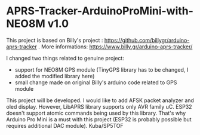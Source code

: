 # APRS-Tracker-ArduinoProMini-with-NEO8M v1.0
This project is based on Billy's project : https://github.com/billygr/arduino-aprs-tracker .
More informations: https://www.billy.gr/arduino-aprs-tracker/

I changed two things related to genuine project:
- support for NEO8M GPS module (TinyGPS library has to be changed, I added the modified library here)
- small change made on original Billy's arduino code related to GPS module
  
This project will be developed. 
I would like to add AFSK packet analyzer and oled display.
However, LibAPRS library supports only AVR family uC. ESP32 doesn't support atomic commands being used by this library. 
That's why Arduino Pro Mini is a must with this project (ESP32 is probably possible but requires additional DAC module).
Kuba/SP5TOF
